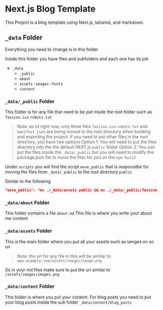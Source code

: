 # Next.js Blog Template

This Project is a blog template using Next.js, tailwind, and markdown.



## `_data` Folder

Everything you need to change is in this folder

Inisde this folder you have files and subfolders and each one has its job

- `_data`
  - `_public`
  - `about`
  - `assets`
    -`images`
    -`fonts`
  - `content`


### `_data/_public` Folder

This folder is for any file that need to be put inside the root folder such as `favicon.ico` `robots.txt` 
> Note: as of right now, only three files `favicon.ico` `robots.txt` and `manifest.json` are being moved to the root directory when building and exporting the project. if you need to put other files in the root directory, you have two options
> Option 1: You will need to put the files directory into the the default NEXT.js `public` folder
> Option 2: You can put the files inside the `_data/_public` but you will need to modify the package.json file to move the files for you on the `npm build`

Under `scripts` you will find the script `move_public` that is responsilbe for moving the files from `_data/_public` to the root directory `public`

Similar to the following

```json
"move_public": "mv ./_data/assets public && mv ./_data/_public/favicon.ico public && mv ./_data/_public/manifest.json public && mv ./_data/_public/robots.txt public",
```

### `_data/about` Folder
This folder contains a file `about.md` 
This file is where you write your about me content

### `_data/assets` Folder
This is the main folder where you put all your assets such as iamges on so on

>Note: the url for any file in this will be similar to `www.example.com/assets/images/image.png`

So in your md files make sure to put the url similar to `/assets/images/image1.png`

### `_data/content` Folder
This folder is where you put your content. 
For blog posts you need to put your blog posts inside the sub folder `_data/content/blog_posts`


